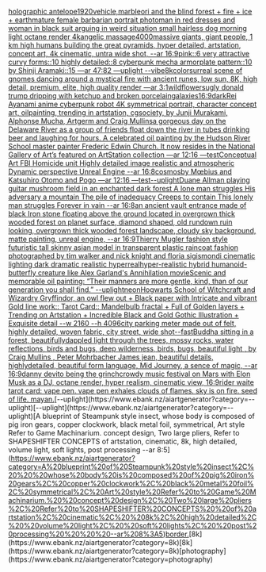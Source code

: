 [holographic antelope](https://www.ebank.nz/aiartgenerator?category=holographic%20antelope)[1920](https://www.ebank.nz/aiartgenerator?category=1920)[vehicle,marble](https://www.ebank.nz/aiartgenerator?category=vehicle%2Cmarble)[ori and the blind forest + fire + ice + earth](https://www.ebank.nz/aiartgenerator?category=ori%20and%20the%20blind%20forest%20%2B%20fire%20%2B%20ice%20%2B%20earth)[mature female barbarian portrait photo](https://www.ebank.nz/aiartgenerator?category=mature%20female%20barbarian%20portrait%20photo)[man in red dresses and woman in black suit arguing in weird situation small hairless dog morning light octane render 4k](https://www.ebank.nz/aiartgenerator?category=man%20in%20red%20dresses%20and%20woman%20in%20black%20suit%20arguing%20in%20weird%20situation%20small%20hairless%20dog%20morning%20light%20octane%20render%204k)[angelic massage](https://www.ebank.nz/aiartgenerator?category=angelic%20massage)[4000](https://www.ebank.nz/aiartgenerator?category=4000)[massive giants, giant people, 1 km high humans building the great pyramids, hyper detailed, artstation, concept art, 4k cinematic, untra wide shot,  --ar 16:9](https://www.ebank.nz/aiartgenerator?category=massive%20giants%2C%20giant%20people%2C%201%20km%20high%20humans%20building%20the%20great%20pyramids%2C%20hyper%20detailed%2C%20artstation%2C%20concept%20art%2C%204k%20cinematic%2C%20untra%20wide%20shot%2C%20%20--ar%2016%3A9)[pink::6 very attractive curvy forms::10 highly detailed::8 cyberpunk mecha armorplate pattern::10 by Shinji Aramaki::15 —ar 47:82 —uplight --vibe](https://www.ebank.nz/aiartgenerator?category=pink%3A%3A6%20very%20attractive%20curvy%20forms%3A%3A10%20highly%20detailed%3A%3A8%20cyberpunk%20mecha%20armorplate%20pattern%3A%3A10%20by%20Shinji%20Aramaki%3A%3A15%20%E2%80%94ar%2047%3A82%20%E2%80%94uplight%20--vibe)[8k](https://www.ebank.nz/aiartgenerator?category=8k)[color](https://www.ebank.nz/aiartgenerator?category=color)[surreal scene of gnomes dancing around a mystical fire with ancient runes, low sun, 8K, high detail, premium, elite, high quality render —ar 3:1](https://www.ebank.nz/aiartgenerator?category=surreal%20scene%20of%20gnomes%20dancing%20around%20a%20mystical%20fire%20with%20ancient%20runes%2C%20low%20sun%2C%208K%2C%20high%20detail%2C%20premium%2C%20elite%2C%20high%20quality%20render%20%E2%80%94ar%203%3A1)[wildflowers](https://www.ebank.nz/aiartgenerator?category=wildflowers)[ugly donald trump dripping with ketchup and broken porcelain](https://www.ebank.nz/aiartgenerator?category=ugly%20donald%20trump%20dripping%20with%20ketchup%20and%20broken%20porcelain)[galaxies](https://www.ebank.nz/aiartgenerator?category=galaxies)[16:9](https://www.ebank.nz/aiartgenerator?category=16%3A9)[dark](https://www.ebank.nz/aiartgenerator?category=dark)[Rei Ayanami anime cyberpunk robot 4K symmetrical portrait, character concept art, oilpainting, trending in artstation, cgsociety, by Junji Murakami, Alphonse Mucha, Artgerm and Craig Mullins](https://www.ebank.nz/aiartgenerator?category=Rei%20Ayanami%20anime%20cyberpunk%20robot%204K%20symmetrical%20portrait%2C%20character%20concept%20art%2C%20oilpainting%2C%20trending%20in%20artstation%2C%20cgsociety%2C%20by%20Junji%20Murakami%2C%20Alphonse%20Mucha%2C%20Artgerm%20and%20Craig%20Mullins)[a gorgeous day on the Delaware River as a group of friends float down the river in tubes drinking beer and laughing for hours. A celebrated oil painting by the Hudson River School master painter Frederic Edwin Church. It now resides in the National Gallery of Art’s featured on ArtStation collection —ar 12:16 —test](https://www.ebank.nz/aiartgenerator?category=a%20gorgeous%20day%20on%20the%20Delaware%20River%20as%20a%20group%20of%20friends%20float%20down%20the%20river%20in%20tubes%20drinking%20beer%20and%20laughing%20for%20hours.%20A%20celebrated%20oil%20painting%20by%20the%20Hudson%20River%20School%20master%20painter%20Frederic%20Edwin%20Church.%20It%20now%20resides%20in%20the%20National%20Gallery%20of%20Art%E2%80%99s%20featured%20on%20ArtStation%20collection%20%E2%80%94ar%2012%3A16%20%E2%80%94test)[Conceptual Art FBI Homicide unit Highly detailed image realistic and atmospheric Dynamic perspective Unreal Engine --ar 16:8](https://www.ebank.nz/aiartgenerator?category=Conceptual%20Art%20FBI%20Homicide%20unit%20Highly%20detailed%20image%20realistic%20and%20atmospheric%20Dynamic%20perspective%20Unreal%20Engine%20--ar%2016%3A8)[cosmos](https://www.ebank.nz/aiartgenerator?category=cosmos)[by Mœbius and Katsuhiro Otomo and Pogo —ar 12:16 —test](https://www.ebank.nz/aiartgenerator?category=by%20M%C5%93bius%20and%20Katsuhiro%20Otomo%20and%20Pogo%20%E2%80%94ar%2012%3A16%20%E2%80%94test)[--uplight](https://www.ebank.nz/aiartgenerator?category=--uplight)[Duane Allman playing guitar mushroom field in an enchanted dark forest A lone man struggles His adversary a mountain The pile of inadequacy Creeps to contain This lonely man struggles Forever in vain --ar 16:8](https://www.ebank.nz/aiartgenerator?category=Duane%20Allman%20playing%20guitar%20mushroom%20field%20in%20an%20enchanted%20dark%20forest%20A%20lone%20man%20struggles%20His%20adversary%20a%20mountain%20The%20pile%20of%20inadequacy%20Creeps%20to%20contain%20This%20lonely%20man%20struggles%20Forever%20in%20vain%20--ar%2016%3A8)[an ancient vault entrance made of black Iron stone floating above the ground located in overgrown thick wooded forest on planet surface, diamond shaped, old rundown ruin looking, overgrown thick wooded forest landscape, cloudy sky background, matte painting, unreal engine, --ar 16:9](https://www.ebank.nz/aiartgenerator?category=an%20ancient%20vault%20entrance%20made%20of%20black%20Iron%20stone%20floating%20above%20the%20ground%20located%20in%20overgrown%20thick%20wooded%20forest%20on%20planet%20surface%2C%20diamond%20shaped%2C%20old%20rundown%20ruin%20looking%2C%20overgrown%20thick%20wooded%20forest%20landscape%2C%20cloudy%20sky%20background%2C%20matte%20painting%2C%20unreal%20engine%2C%20--ar%2016%3A9)[Thierry Mugler fashion style futuristic tall skinny asian model in transparent plastic raincoat fashion photographed by tim walker and nick knight and floria sigismondi cinematic lighting dark dramatic realistic hyperreal](https://www.ebank.nz/aiartgenerator?category=Thierry%20Mugler%20fashion%20style%20futuristic%20tall%20skinny%20asian%20model%20in%20transparent%20plastic%20raincoat%20fashion%20photographed%20by%20tim%20walker%20and%20nick%20knight%20and%20floria%20sigismondi%20cinematic%20lighting%20dark%20dramatic%20realistic%20hyperreal)[hyper-realistic hybrid humanoid-butterfly creature like Alex Garland's Annihilation movie](https://www.ebank.nz/aiartgenerator?category=hyper-realistic%20hybrid%20humanoid-butterfly%20creature%20like%20Alex%20Garland%27s%20Annihilation%20movie)[Scenic and memorable oil painting: “Their manners are more gentle, kind, than of our generation you shall find.” --uplight](https://www.ebank.nz/aiartgenerator?category=Scenic%20and%20memorable%20oil%20painting%3A%20%E2%80%9CTheir%20manners%20are%20more%20gentle%2C%20kind%2C%20than%20of%20our%20generation%20you%20shall%20find.%E2%80%9D%20--uplight)[neon](https://www.ebank.nz/aiartgenerator?category=neon)[Hogwarts School of Witchcraft and Wizardry Gryffindor, an owl flew out + Black paper with Intricate and vibrant Gold line work:: Tarot Card:: Mandelbulb fractal + Full of Golden layers + Trending on Artstation + Incredible Black and Gold Gothic Illustration + Exquisite detail --w 2160  --h 4096](https://www.ebank.nz/aiartgenerator?category=Hogwarts%20School%20of%20Witchcraft%20and%20Wizardry%20Gryffindor%2C%20an%20owl%20flew%20out%20%2B%20Black%20paper%20with%20Intricate%20and%20vibrant%20Gold%20line%20work%3A%3A%20Tarot%20Card%3A%3A%20Mandelbulb%20fractal%20%2B%20Full%20of%20Golden%20layers%20%2B%20Trending%20on%20Artstation%20%2B%20Incredible%20Black%20and%20Gold%20Gothic%20Illustration%20%2B%20Exquisite%20detail%20--w%202160%20%20--h%204096)[city parking meter made out of felt, highly detailed, woven fabric, city street, wide shot](https://www.ebank.nz/aiartgenerator?category=city%20parking%20meter%20made%20out%20of%20felt%2C%20highly%20detailed%2C%20woven%20fabric%2C%20city%20street%2C%20wide%20shot)[--fast](https://www.ebank.nz/aiartgenerator?category=--fast)[Buddha sitting in a forest,  beautifullydappled light through the trees, mossy rocks, water reflections, birds and bugs, deep wilderness, birds, bugs, beautiful light , by  Craig Mullins , Peter Mohrbacher James jean, beautiful details, highlydetailed, beautiful form language, Mid Journey, a sence of magic, --ar 16:9](https://www.ebank.nz/aiartgenerator?category=Buddha%20sitting%20in%20a%20forest%2C%20%20beautifullydappled%20light%20through%20the%20trees%2C%20mossy%20rocks%2C%20water%20reflections%2C%20birds%20and%20bugs%2C%20deep%20wilderness%2C%20birds%2C%20bugs%2C%20beautiful%20light%20%2C%20by%20%20Craig%20Mullins%20%2C%20Peter%20Mohrbacher%20James%20jean%2C%20beautiful%20details%2C%20highlydetailed%2C%20beautiful%20form%20language%2C%20Mid%20Journey%2C%20a%20sence%20of%20magic%2C%20--ar%2016%3A9)[danny devito being the grinch](https://www.ebank.nz/aiartgenerator?category=danny%20devito%20being%20the%20grinch)[crowdy music festival on Mars with Elon Musk as a DJ, octane render, hyper realism, cinematic view, 16:9](https://www.ebank.nz/aiartgenerator?category=crowdy%20music%20festival%20on%20Mars%20with%20Elon%20Musk%20as%20a%20DJ%2C%20octane%20render%2C%20hyper%20realism%2C%20cinematic%20view%2C%2016%3A9)[rider waite tarot card: vape pen. vape pen exhales clouds of flames. sky is on fire. seed of life. mayan.](https://www.ebank.nz/aiartgenerator?category=rider%20waite%20tarot%20card%3A%20vape%20pen.%20vape%20pen%20exhales%20clouds%20of%20flames.%20sky%20is%20on%20fire.%20seed%20of%20life.%20mayan.)[--uplight](https://www.ebank.nz/aiartgenerator?category=--uplight)[--uplight](https://www.ebank.nz/aiartgenerator?category=--uplight)[A blueprint of Steampunk style insect,   whose body is composed of pig iron gears, copper clockwork, black metal foil, symmetrical, Art style Refer to Game Machinarium.  concept design, Two large pliers, Refer to SHAPESHIFTER CONCEPTS  of artstation, cinematic,  8k, high detailed,  volume light,  soft lights,  post processing    --ar 8:5](https://www.ebank.nz/aiartgenerator?category=A%20blueprint%20of%20Steampunk%20style%20insect%2C%20%20%20whose%20body%20is%20composed%20of%20pig%20iron%20gears%2C%20copper%20clockwork%2C%20black%20metal%20foil%2C%20symmetrical%2C%20Art%20style%20Refer%20to%20Game%20Machinarium.%20%20concept%20design%2C%20Two%20large%20pliers%2C%20Refer%20to%20SHAPESHIFTER%20CONCEPTS%20%20of%20artstation%2C%20cinematic%2C%20%208k%2C%20high%20detailed%2C%20%20volume%20light%2C%20%20soft%20lights%2C%20%20post%20processing%20%20%20%20--ar%208%3A5)[border.](https://www.ebank.nz/aiartgenerator?category=border.)[8k](https://www.ebank.nz/aiartgenerator?category=8k)[8k](https://www.ebank.nz/aiartgenerator?category=8k)[photography](https://www.ebank.nz/aiartgenerator?category=photography)